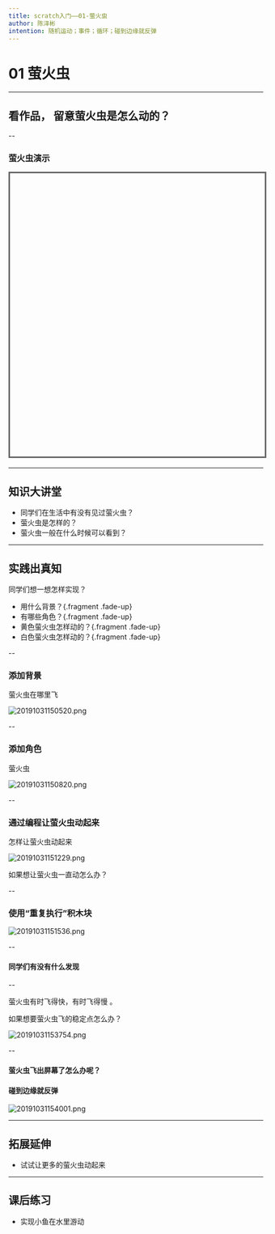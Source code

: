 ```yaml
---
title: scratch入门——01-萤火虫
author: 陈泽彬
intention: 随机运动；事件；循环；碰到边缘就反弹
---
```


# 01 萤火虫

---

## 看作品， 留意萤火虫是怎么动的？

--


### 萤火虫演示

<iframe data-src="https://kada.163.com/project/3999135-2506047.htm" width="800" height="560" frameborder="0" marginwidth="0" marginheight="0" scrolling="yes" style="border:3px solid #666; margin-bottom:5px; max-width: 100%;" allowfullscreen=""></iframe>



---

## 知识大讲堂

* 同学们在生活中有没有见过萤火虫？
* 萤火虫是怎样的？
* 萤火虫一般在什么时候可以看到？

---

## 实践出真知


同学们想一想怎样实现？

- 用什么背景？{.fragment .fade-up}
- 有哪些角色？{.fragment .fade-up}
- 黄色萤火虫怎样动的？{.fragment .fade-up}
- 白色萤火虫怎样动的？{.fragment .fade-up}

--

### 添加背景
萤火虫在哪里飞

![20191031150520.png](https://i.loli.net/2019/10/31/CnN4lqOuPaVTxQj.png)

--

### 添加角色
萤火虫

![20191031150820.png](https://i.loli.net/2019/10/31/vVD617wojGPaQnb.png)

--

### 通过编程让萤火虫动起来
怎样让萤火虫动起来

![20191031151229.png](https://i.loli.net/2019/10/31/8rcxznEpFIUJQva.png)

如果想让萤火虫一直动怎么办？

--

### 使用“重复执行”积木块
![20191031151536.png](https://i.loli.net/2019/10/31/u3ti1gcTCxlvmhN.png)

--

####  同学们有没有什么发现

--

萤火虫有时飞得快，有时飞得慢  。

如果想要萤火虫飞的稳定点怎么办？

![20191031153754.png](https://i.loli.net/2019/10/31/XRic9Ev8ouTyedz.png)

--

#### 萤火虫飞出屏幕了怎么办呢？
#### 碰到边缘就反弹
![20191031154001.png](https://i.loli.net/2019/10/31/y8i2rkuxbZhKvUt.png)

---

## 拓展延伸
* 试试让更多的萤火虫动起来

---

## 课后练习
* 实现小鱼在水里游动

 

